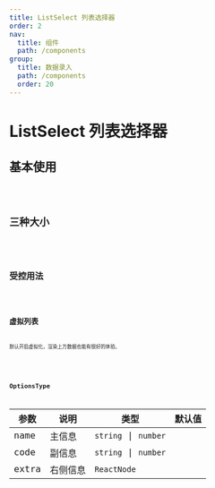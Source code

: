 ```yaml
---
title: ListSelect 列表选择器
order: 2
nav:
  title: 组件
  path: /components
group:
  title: 数据录入
  path: /components
  order: 20
---
```


# ListSelect 列表选择器

## 基本使用
<code src="./demo/base.tsx" />

## 三种大小
<code src="./demo/size.tsx" />

## 受控用法
<code src="./demo/control.tsx" />

## 虚拟列表
默认开启虚拟化，渲染上万数据也能有很好的体验。  
<code src="./demo/virtualList.tsx" />

<API src="./index.tsx"></API>

## OptionsType
| 参数 | 说明 | 类型 | 默认值 |
| --- | --- | --- | --- |
| name | 主信息 | `string` \| `number` |   |
| code | 副信息 | `string` \| `number` |   |
| extra | 右侧信息 | `ReactNode` |   |


